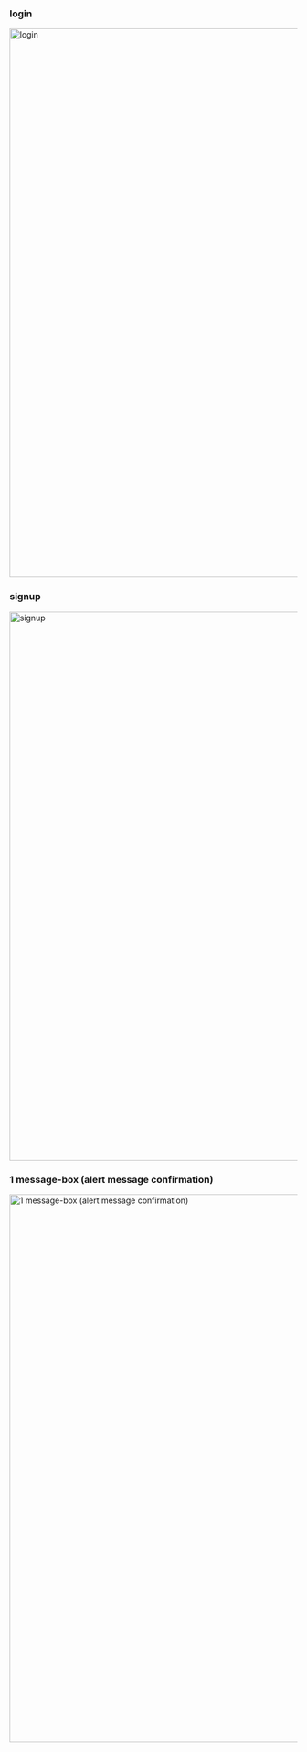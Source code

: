 ### login
<img width="960" alt="login" src="https://github.com/user-attachments/assets/5471a7fb-de99-402e-8d7d-bba659e5f1a7" />


### signup
<img width="960" alt="signup" src="https://github.com/user-attachments/assets/25235cfc-b188-4dcd-a3f7-30ae709f5bc1" />


### 1 message-box (alert message confirmation)

<img width="958" alt="1 message-box (alert message confirmation)" src="https://github.com/user-attachments/assets/c5a28208-e4ac-4a83-8d08-9c80b2833bcb" />
